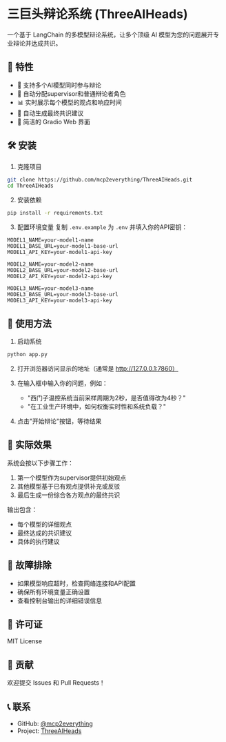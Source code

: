 # 三巨头辩论系统 (ThreeAIHeads)

一个基于 LangChain 的多模型辩论系统，让多个顶级 AI 模型为您的问题展开专业辩论并达成共识。

## 📖 特性

- 🤖 支持多个AI模型同时参与辩论
- 🎯 自动分配supervisor和普通辩论者角色
- 📊 实时展示每个模型的观点和响应时间
- 🤝 自动生成最终共识建议
- 🚀 简洁的 Gradio Web 界面

## 🛠 安装

1. 克隆项目
```bash
git clone https://github.com/mcp2everything/ThreeAIHeads.git
cd ThreeAIHeads
```

2. 安装依赖
```bash
pip install -r requirements.txt
```

3. 配置环境变量
复制 `.env.example` 为 `.env` 并填入你的API密钥：
```properties
MODEL1_NAME=your-model1-name
MODEL1_BASE_URL=your-model1-base-url
MODEL1_API_KEY=your-model1-api-key

MODEL2_NAME=your-model2-name
MODEL2_BASE_URL=your-model2-base-url
MODEL2_API_KEY=your-model2-api-key

MODEL3_NAME=your-model3-name
MODEL3_BASE_URL=your-model3-base-url
MODEL3_API_KEY=your-model3-api-key
```

## 🚀 使用方法

1. 启动系统
```bash
python app.py
```

2. 打开浏览器访问显示的地址（通常是 http://127.0.0.1:7860）

3. 在输入框中输入你的问题，例如：
   - "西门子温控系统当前采样周期为2秒，是否值得改为4秒？"
   - "在工业生产环境中，如何权衡实时性和系统负载？"

4. 点击"开始辩论"按钮，等待结果

## 🌟 实际效果

系统会按以下步骤工作：
1. 第一个模型作为supervisor提供初始观点
2. 其他模型基于已有观点提供补充或反驳
3. 最后生成一份综合各方观点的最终共识

输出包含：
- 每个模型的详细观点
- 最终达成的共识建议
- 具体的执行建议

## 🔧 故障排除

- 如果模型响应超时，检查网络连接和API配置
- 确保所有环境变量正确设置
- 查看控制台输出的详细错误信息

## 📝 许可证

MIT License

## 🤝 贡献

欢迎提交 Issues 和 Pull Requests！

## 📞 联系

- GitHub: [@mcp2everything](https://github.com/mcp2everything)
- Project: [ThreeAIHeads](https://github.com/mcp2everything/ThreeAIHeads)